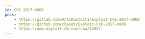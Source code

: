 ```yaml
---
id: CVE-2017-6008
pocs:
    - https://gitlab.com/AntiRootkit1/Exploit-CVE-2017-6008
    - https://github.com/cbayet/Exploit-CVE-2017-6008
    - https://www.exploit-db.com/raw/43057
---
```

